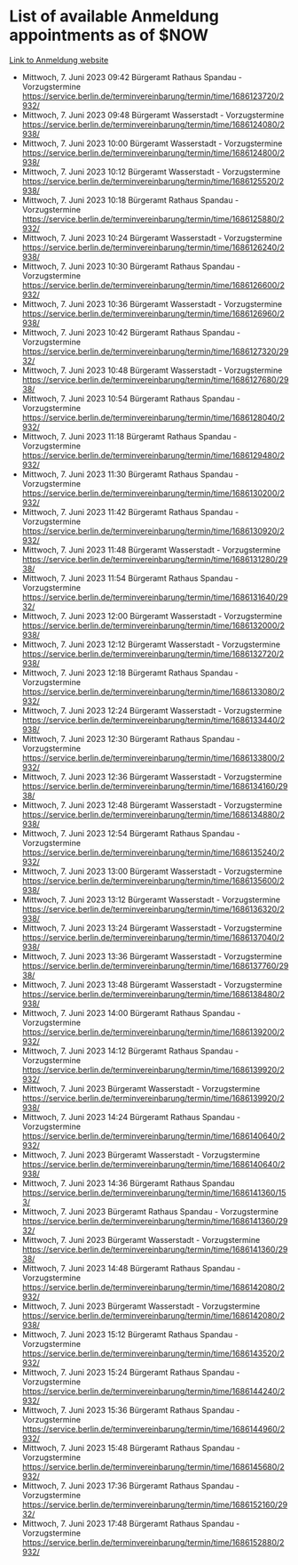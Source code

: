 # List of available Anmeldung appointments as of $NOW
[Link to Anmeldung website](https://service.berlin.de/terminvereinbarung/termin/tag.php?termin=1&anliegen[]=120686&dienstleisterlist=122210,122217,327316,122219,327312,122227,327314,122231,327346,122243,327348,122254,122252,329742,122260,329745,122262,329748,122271,327278,122273,327274,122277,327276,330436,122280,327294,122282,327290,122284,327292,122291,327270,122285,327266,122286,327264,122296,327268,150230,329760,122297,327286,122294,327284,122312,329763,122314,329775,122304,327330,122311,327334,122309,327332,317869,122281,327352,122279,329772,122283,122276,327324,122274,327326,122267,329766,122246,327318,122251,327320,122257,327322,122208,327298,122226,327300&herkunft=http%3A%2F%2Fservice.berlin.de%2Fdienstleistung%2F120686%2F)
- Mittwoch, 7. Juni 2023 09:42 Bürgeramt Rathaus Spandau - Vorzugstermine https://service.berlin.de/terminvereinbarung/termin/time/1686123720/2932/
- Mittwoch, 7. Juni 2023 09:48 Bürgeramt Wasserstadt - Vorzugstermine https://service.berlin.de/terminvereinbarung/termin/time/1686124080/2938/
- Mittwoch, 7. Juni 2023 10:00 Bürgeramt Wasserstadt - Vorzugstermine https://service.berlin.de/terminvereinbarung/termin/time/1686124800/2938/
- Mittwoch, 7. Juni 2023 10:12 Bürgeramt Wasserstadt - Vorzugstermine https://service.berlin.de/terminvereinbarung/termin/time/1686125520/2938/
- Mittwoch, 7. Juni 2023 10:18 Bürgeramt Rathaus Spandau - Vorzugstermine https://service.berlin.de/terminvereinbarung/termin/time/1686125880/2932/
- Mittwoch, 7. Juni 2023 10:24 Bürgeramt Wasserstadt - Vorzugstermine https://service.berlin.de/terminvereinbarung/termin/time/1686126240/2938/
- Mittwoch, 7. Juni 2023 10:30 Bürgeramt Rathaus Spandau - Vorzugstermine https://service.berlin.de/terminvereinbarung/termin/time/1686126600/2932/
- Mittwoch, 7. Juni 2023 10:36 Bürgeramt Wasserstadt - Vorzugstermine https://service.berlin.de/terminvereinbarung/termin/time/1686126960/2938/
- Mittwoch, 7. Juni 2023 10:42 Bürgeramt Rathaus Spandau - Vorzugstermine https://service.berlin.de/terminvereinbarung/termin/time/1686127320/2932/
- Mittwoch, 7. Juni 2023 10:48 Bürgeramt Wasserstadt - Vorzugstermine https://service.berlin.de/terminvereinbarung/termin/time/1686127680/2938/
- Mittwoch, 7. Juni 2023 10:54 Bürgeramt Rathaus Spandau - Vorzugstermine https://service.berlin.de/terminvereinbarung/termin/time/1686128040/2932/
- Mittwoch, 7. Juni 2023 11:18 Bürgeramt Rathaus Spandau - Vorzugstermine https://service.berlin.de/terminvereinbarung/termin/time/1686129480/2932/
- Mittwoch, 7. Juni 2023 11:30 Bürgeramt Rathaus Spandau - Vorzugstermine https://service.berlin.de/terminvereinbarung/termin/time/1686130200/2932/
- Mittwoch, 7. Juni 2023 11:42 Bürgeramt Rathaus Spandau - Vorzugstermine https://service.berlin.de/terminvereinbarung/termin/time/1686130920/2932/
- Mittwoch, 7. Juni 2023 11:48 Bürgeramt Wasserstadt - Vorzugstermine https://service.berlin.de/terminvereinbarung/termin/time/1686131280/2938/
- Mittwoch, 7. Juni 2023 11:54 Bürgeramt Rathaus Spandau - Vorzugstermine https://service.berlin.de/terminvereinbarung/termin/time/1686131640/2932/
- Mittwoch, 7. Juni 2023 12:00 Bürgeramt Wasserstadt - Vorzugstermine https://service.berlin.de/terminvereinbarung/termin/time/1686132000/2938/
- Mittwoch, 7. Juni 2023 12:12 Bürgeramt Wasserstadt - Vorzugstermine https://service.berlin.de/terminvereinbarung/termin/time/1686132720/2938/
- Mittwoch, 7. Juni 2023 12:18 Bürgeramt Rathaus Spandau - Vorzugstermine https://service.berlin.de/terminvereinbarung/termin/time/1686133080/2932/
- Mittwoch, 7. Juni 2023 12:24 Bürgeramt Wasserstadt - Vorzugstermine https://service.berlin.de/terminvereinbarung/termin/time/1686133440/2938/
- Mittwoch, 7. Juni 2023 12:30 Bürgeramt Rathaus Spandau - Vorzugstermine https://service.berlin.de/terminvereinbarung/termin/time/1686133800/2932/
- Mittwoch, 7. Juni 2023 12:36 Bürgeramt Wasserstadt - Vorzugstermine https://service.berlin.de/terminvereinbarung/termin/time/1686134160/2938/
- Mittwoch, 7. Juni 2023 12:48 Bürgeramt Wasserstadt - Vorzugstermine https://service.berlin.de/terminvereinbarung/termin/time/1686134880/2938/
- Mittwoch, 7. Juni 2023 12:54 Bürgeramt Rathaus Spandau - Vorzugstermine https://service.berlin.de/terminvereinbarung/termin/time/1686135240/2932/
- Mittwoch, 7. Juni 2023 13:00 Bürgeramt Wasserstadt - Vorzugstermine https://service.berlin.de/terminvereinbarung/termin/time/1686135600/2938/
- Mittwoch, 7. Juni 2023 13:12 Bürgeramt Wasserstadt - Vorzugstermine https://service.berlin.de/terminvereinbarung/termin/time/1686136320/2938/
- Mittwoch, 7. Juni 2023 13:24 Bürgeramt Wasserstadt - Vorzugstermine https://service.berlin.de/terminvereinbarung/termin/time/1686137040/2938/
- Mittwoch, 7. Juni 2023 13:36 Bürgeramt Wasserstadt - Vorzugstermine https://service.berlin.de/terminvereinbarung/termin/time/1686137760/2938/
- Mittwoch, 7. Juni 2023 13:48 Bürgeramt Wasserstadt - Vorzugstermine https://service.berlin.de/terminvereinbarung/termin/time/1686138480/2938/
- Mittwoch, 7. Juni 2023 14:00 Bürgeramt Rathaus Spandau - Vorzugstermine https://service.berlin.de/terminvereinbarung/termin/time/1686139200/2932/
- Mittwoch, 7. Juni 2023 14:12 Bürgeramt Rathaus Spandau - Vorzugstermine https://service.berlin.de/terminvereinbarung/termin/time/1686139920/2932/
- Mittwoch, 7. Juni 2023  Bürgeramt Wasserstadt - Vorzugstermine https://service.berlin.de/terminvereinbarung/termin/time/1686139920/2938/
- Mittwoch, 7. Juni 2023 14:24 Bürgeramt Rathaus Spandau - Vorzugstermine https://service.berlin.de/terminvereinbarung/termin/time/1686140640/2932/
- Mittwoch, 7. Juni 2023  Bürgeramt Wasserstadt - Vorzugstermine https://service.berlin.de/terminvereinbarung/termin/time/1686140640/2938/
- Mittwoch, 7. Juni 2023 14:36 Bürgeramt Rathaus Spandau https://service.berlin.de/terminvereinbarung/termin/time/1686141360/153/
- Mittwoch, 7. Juni 2023  Bürgeramt Rathaus Spandau - Vorzugstermine https://service.berlin.de/terminvereinbarung/termin/time/1686141360/2932/
- Mittwoch, 7. Juni 2023  Bürgeramt Wasserstadt - Vorzugstermine https://service.berlin.de/terminvereinbarung/termin/time/1686141360/2938/
- Mittwoch, 7. Juni 2023 14:48 Bürgeramt Rathaus Spandau - Vorzugstermine https://service.berlin.de/terminvereinbarung/termin/time/1686142080/2932/
- Mittwoch, 7. Juni 2023  Bürgeramt Wasserstadt - Vorzugstermine https://service.berlin.de/terminvereinbarung/termin/time/1686142080/2938/
- Mittwoch, 7. Juni 2023 15:12 Bürgeramt Rathaus Spandau - Vorzugstermine https://service.berlin.de/terminvereinbarung/termin/time/1686143520/2932/
- Mittwoch, 7. Juni 2023 15:24 Bürgeramt Rathaus Spandau - Vorzugstermine https://service.berlin.de/terminvereinbarung/termin/time/1686144240/2932/
- Mittwoch, 7. Juni 2023 15:36 Bürgeramt Rathaus Spandau - Vorzugstermine https://service.berlin.de/terminvereinbarung/termin/time/1686144960/2932/
- Mittwoch, 7. Juni 2023 15:48 Bürgeramt Rathaus Spandau - Vorzugstermine https://service.berlin.de/terminvereinbarung/termin/time/1686145680/2932/
- Mittwoch, 7. Juni 2023 17:36 Bürgeramt Rathaus Spandau - Vorzugstermine https://service.berlin.de/terminvereinbarung/termin/time/1686152160/2932/
- Mittwoch, 7. Juni 2023 17:48 Bürgeramt Rathaus Spandau - Vorzugstermine https://service.berlin.de/terminvereinbarung/termin/time/1686152880/2932/

